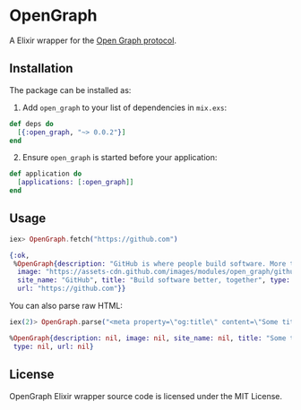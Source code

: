 # OpenGraph

A Elixir wrapper for the [Open Graph protocol](http://ogp.me).

## Installation

The package can be installed as:

1. Add `open_graph` to your list of dependencies in `mix.exs`:

```elixir
def deps do
  [{:open_graph, "~> 0.0.2"}]
end
```

2. Ensure `open_graph` is started before your application:

```elixir
def application do
  [applications: [:open_graph]]
end
```

## Usage

```elixir
iex> OpenGraph.fetch("https://github.com")

{:ok,
 %OpenGraph{description: "GitHub is where people build software. More than 15 million...",
  image: "https://assets-cdn.github.com/images/modules/open_graph/github-octocat.png",
  site_name: "GitHub", title: "Build software better, together", type: nil,
  url: "https://github.com"}}
```

You can also parse raw HTML:

```elixir
iex(2)> OpenGraph.parse("<meta property=\"og:title\" content=\"Some title\">")

%OpenGraph{description: nil, image: nil, site_name: nil, title: "Some title",
 type: nil, url: nil}
```

## License

OpenGraph Elixir wrapper source code is licensed under the MIT License.
